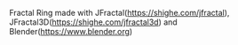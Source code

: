 Fractal Ring made with JFractal(https://shighe.com/jfractal), JFractal3D(https://shighe.com/jfractal3d) and Blender(https://www.blender.org)

